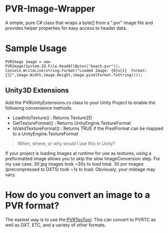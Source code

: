 # PVR-Image-Wrapper
A simple, pure C# class that wraps a byte[] from a ".pvr" image file and provides helper properties for easy access to header data.

# Sample Usage

```
PVRImage image = new PVRImage(System.IO.File.ReadAllBytes("beach.pvr"));
Console.WriteLine(string.Format("Loaded Image: {0}x{1}  Format:{2}",image.Width,image.Height,image.pixelFormat.ToString()));
```

## Unity3D Extensions
Add the PVRUnityExtensions.cs class to your Unity Project to enable the following convenience methods.  

- LoadIntoTexture() : Returns Texture2D
- GetTextureFormat() : Returns UnityEngine.TextureFormat
- IsValidTextureFormat() : Returns TRUE if the PixelFormat can be mapped to a UnityEngine.TextureFormat

> When, where, or why would I use this in Unity?

If your project is loading images at runtime for use as textures, using a preformatted image allows you to skip the slow ImageConversion step. For my use case, 30 jpg images took ~30s to load total.   30 pvr images (precompressed to DXT5) took ~1s to load.  Obviously, your mileage may vary.

# How do you convert an image to a PVR format?
The easiest way is to use the [PVRTexTool](https://www.imgtec.com/developers/powervr-sdk-tools/pvrtextool/). This can convert to PVRTC as well as DXT, ETC, and a variety of other formats.
